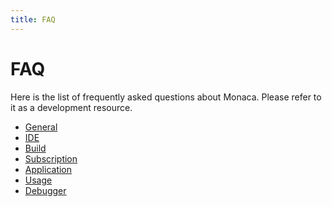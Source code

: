 ```yaml
---
title: FAQ
---
```


# FAQ

Here is the list of frequently asked questions about Monaca. Please
refer to it as a development resource.

- [General](general)
- [IDE](environment)
- [Build](build)
- [Subscription](subscription)
- [Application](application)
- [Usage](usage)
- [Debugger](debugger)
